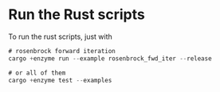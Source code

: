 # Run the Rust scripts

To run the rust scripts, just with
```Rust
# rosenbrock forward iteration
cargo +enzyme run --example rosenbrock_fwd_iter --release

# or all of them
cargo +enzyme test --examples
```
